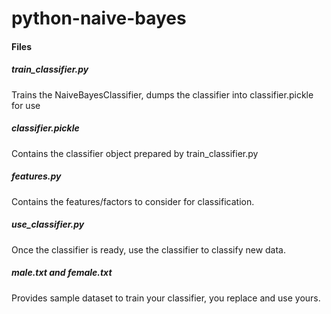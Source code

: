 # python-naive-bayes

#### Files

##### train_classifier.py

Trains the NaiveBayesClassifier, dumps the classifier into classifier.pickle for use

##### classifier.pickle

Contains the classifier object prepared by train_classifier.py

##### features.py

Contains the features/factors to consider for classification.

##### use_classifier.py

Once the classifier is ready, use the classifier to classify new data.

##### male.txt and female.txt

Provides sample dataset to train your classifier, you replace and use yours.

